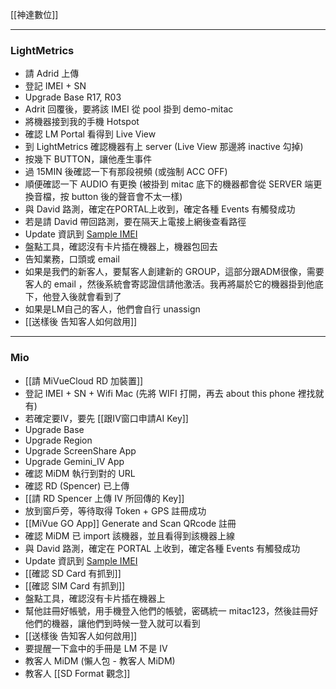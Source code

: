 [[神達數位]]

---

### LightMetrics
- 請 Adrid 上傳
- 登記 IMEI + SN
- Upgrade Base R17, R03
- Adrit 回覆後，要將該 IMEI 從 pool 掛到 demo-mitac
- 將機器接到我的手機 Hotspot
- 確認 LM Portal 看得到 Live View
- 到 LightMetrics 確認機器有上 server (Live View 那邊將 inactive 勾掉)
- 按幾下 BUTTON，讓他產生事件
- 過 15MIN 後確認一下有那段視頻 (或強制 ACC OFF)
- 順便確認一下 AUDIO 有更換 (被掛到 mitac 底下的機器都會從 SERVER 端更換音檔，按 button 後的聲音會不太一樣)
- 與 David 路測，確定在PORTAL上收到，確定各種 Events 有觸發成功
- 若是請 David 帶回路測，要在隔天上電接上網後查看路徑
- Update 資訊到 [Sample IMEI](https://docs.google.com/spreadsheets/d/1b-vdVmNpRJRRcMJKQ6YLuKp7PbTOslTs/edit?usp=sharing&ouid=112782493369308983971&rtpof=true&sd=true)
- 盤點工具，確認沒有卡片插在機器上，機器包回去
- 告知業務，口頭或 email
- 如果是我們的新客人，要幫客人創建新的 GROUP，這部分跟ADM很像，需要客人的 email ，然後系統會寄認證信請他激活。我再將屬於它的機器掛到他底下，他登入後就會看到了
- 如果是LM自己的客人，他們會自行 unassign
- [[送樣後 告知客人如何啟用]]

---

### Mio
- [[請 MiVueCloud RD 加裝置]]
- 登記 IMEI + SN + Wifi Mac (先將 WIFI 打開，再去 about this phone 裡找就有)
- 若確定要IV，要先 [[跟IV窗口申請AI Key]]
- Upgrade Base
- Upgrade Region
- Upgrade ScreenShare App
- Upgrade Gemini_IV App
- 確認 MiDM 執行到對的 URL
- 確認 RD (Spencer) 已上傳
- [[請 RD Spencer 上傳 IV 所回傳的 Key]]
- 放到窗戶旁，等待取得 Token + GPS 註冊成功
- [[MiVue GO App]] Generate and Scan QRcode 註冊
- 確認 MiDM 已 import 該機器，並且看得到該機器上線
- 與 David 路測，確定在 PORTAL 上收到，確定各種 Events 有觸發成功
- Update 資訊到 [Sample IMEI](https://docs.google.com/spreadsheets/d/1b-vdVmNpRJRRcMJKQ6YLuKp7PbTOslTs/edit?usp=sharing&ouid=112782493369308983971&rtpof=true&sd=true)
- [[確認 SD Card 有抓到]]
- [[確認 SIM Card 有抓到]]
- 盤點工具，確認沒有卡片插在機器上
- 幫他註冊好帳號，用手機登入他們的帳號，密碼統一 mitac123，然後註冊好他們的機器，讓他們到時候一登入就可以看到
- [[送樣後 告知客人如何啟用]]
- 要提醒一下盒中的手冊是 LM 不是 IV
- 教客人 MiDM (懶人包 - 教客人 MiDM)
- 教客人 [[SD Format 觀念]]